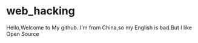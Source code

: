 # web_hacking
Hello,Welcome to My github.
I'm from China,so my English is bad.But I like Open Source
